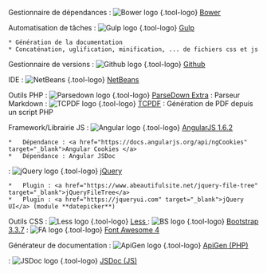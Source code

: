 Gestionnaire de dépendances
:  ![Bower logo](https://camo.githubusercontent.com/aad5f0385a2d8524cb366a1bad62bc74e797743a/687474703a2f2f692e696d6775722e636f6d2f516d47485067632e706e67) {.tool-logo} <a href="https://bower.io/" target="_blank">Bower</a>

Automatisation de tâches
: ![Gulp logo](https://s3.amazonaws.com/media-p.slid.es/uploads/170788/images/1582514/6200624.png) {.tool-logo}  <a href="https://gulpjs.com" target="_blank">Gulp</a> 

    * Génération de la documentation
    * Concaténation, uglification, minification, ... de fichiers css et js

Gestionnaire de versions
: ![Github logo](https://assets-cdn.github.com/images/modules/logos_page/GitHub-Mark.png) {.tool-logo}  <a href="https://github.com/" target="_blank">Github</a>

IDE
: ![NetBeans](https://img.utdstc.com/icons/256/netbeans-6-5.png) {.tool-logo}  <a href="https://netbeans.org/" target="_blank">NetBeans</a>

Outils PHP
: ![Parsedown logo](http://meridadesignblog.com/wp-content/uploads/2016/10/parsedown.png) {.tool-logo}  <a href="https://github.com/erusev/parsedown-extra" target="_blank">ParseDown Extra</a> : Parseur Markdown
: ![TCPDF logo](https://pbs.twimg.com/profile_images/1535728598/tcpdf_logo_150x150_400x400.png) {.tool-logo}  <a href="https://tcpdf.org" target="_blank">TCPDF</a> : Génération de PDF depuis un script PHP

Framework/Librairie JS
: ![Angular logo](https://angular.io/resources/images/logos/angularjs/AngularJS-Shield.svg) {.tool-logo}  <a href="https://docs.angularjs.org" target="_blank">AngularJS 1.6.2</a>

    *   Dépendance : <a href="https://docs.angularjs.org/api/ngCookies" target="_blank">Angular Cookies </a>
    *   Dépendance : Angular JSDoc
: ![jQuery logo](http://precision-software.com/wp-content/uploads/2014/04/jQurery.gif) {.tool-logo}  <a href="https://jquery.com" target="_blank"> jQuery </a>

    *   Plugin : <a href="https://www.abeautifulsite.net/jquery-file-tree" target="_blank">jQueryFileTree</a>
    *   Plugin : <a href="https://jqueryui.com" target="_blank">jQuery UI</a> (module **datepicker**)

Outils CSS
: ![Less logo](http://lesscss.org/public/img/logo.png) {.tool-logo} <a href="http://lesscss.org" target="_blank"> Less </a>
: ![BS logo](https://www.seeklogo.net/wp-content/uploads/2016/06/bootstrap-logo-vector-download.jpg) {.tool-logo}  <a href="https://getbootstrap.com" target="_blank">Bootstrap 3.3.7</a>
: ![FA logo](https://techinfographics.com/wp-content/uploads/2014/06/font_awesome.png) {.tool-logo}  <a href="http://fontawesome.io" target="_blank">Font Awesome 4</a>

Générateur de documentation
: ![ApiGen logo](https://pbs.twimg.com/profile_images/1537587213/logo.png) {.tool-logo}  <a href="http://www.apigen.org/" target="_blank">ApiGen (PHP)</a> 

:  ![JSDoc logo](https://autodocs.io/assets/jsdoc-c2a7e0f839142da6f4eb324a4b4cf8fa9b3bbfcdf6926bb23dacb2a0e3e69f9a.jpg) {.tool-logo} <a href="http://www.usejsdoc.org/" target="_blank">JSDoc (JS)</a> 